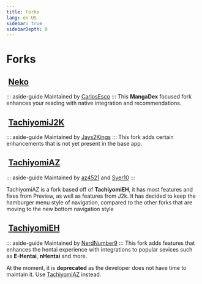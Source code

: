 ```yaml
---
title: Forks
lang: en-US
sidebar: true
sidebarDepth: 0
---
```


# Forks

## <img class="headerLogo" :src="$withBase('/assets/media/fork-Neko-icon.png')"> [Neko](/forks/Neko)
::: aside-guide
Maintained by [CarlosEsco](https://github.com/CarlosEsco)
:::
This **MangaDex** focused fork enhances your reading with native integration and recommendations.

## <img class="headerLogo" :src="$withBase('/assets/media/fork-J2K-icon.png')"> [TachiyomiJ2K](/forks/TachiyomiJ2K)
::: aside-guide
Maintained by [Jays2Kings](https://github.com/Jays2Kings)
:::
This fork adds certain enhancements that is not yet present in the base app.

## <img class="headerLogo" :src="$withBase('/assets/media/fork-AZ-icon.png')"> [TachiyomiAZ](/forks/TachiyomiAZ)
::: aside-guide
Maintained by [az4521](https://github.com/az4521) and [Syer10](https://github.com/jobobby04)
:::

TachiyomiAZ is a fork based off of **TachiyomiEH**, it has most features and fixes from Preview, as well as features from J2k. It has decided to keep the hamburger menu style of navigation, compared to the other forks that are moving to the new bottom navigation style

## <img class="headerLogo" :src="$withBase('/assets/media/fork-EH-icon.png')"> [TachiyomiEH](/forks/TachiyomiEH) <Badge text="Deprecated" type="error" vertical="middle" />
::: aside-guide
Maintained by [NerdNumber9](https://github.com/NerdNumber9)
:::
This fork adds features that enhances the hentai experience with integrations to popular sevices such as **E-Hentai**, **nHentai** and more.

At the moment, it is **deprecated** as the developer does not have time to maintain it. Use [TachiyomiAZ](/forks/TachiyomiAZ) instead.

